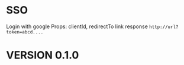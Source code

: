 # SSO

Login with google
Props: clientId, redirectTo
link response `http://url?token=abcd....`

# VERSION 0.1.0
